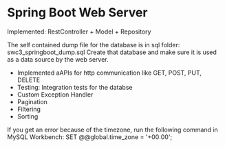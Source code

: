 # Spring Boot Web Server

Implemented: RestController + Model + Repository

The self contained dump file for the database is in sql folder:
swc3_springboot_dump.sql
Create that database and make sure it is used as a data source by the web server.

- Implemented aAPIs for http communication like GET, POST, PUT, DELETE
- Testing: Integration tests for the databse
- Custom Exception Handler
- Pagination
- Filtering
- Sorting

If you get an error because of the timezone, run the following command in MySQL Workbench:
SET @@global.time_zone = '+00:00';
